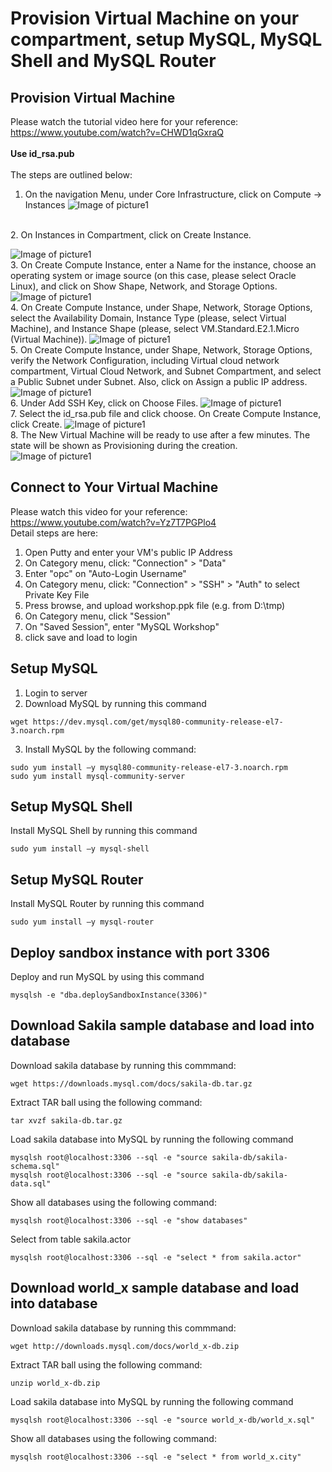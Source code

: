 # Provision Virtual Machine on your compartment, setup MySQL, MySQL Shell and MySQL Router
## Provision Virtual Machine 
Please watch the tutorial video here for your reference: https://www.youtube.com/watch?v=CHWD1qGxraQ </br></br>
**Use id_rsa.pub** </br></br>
The steps are outlined below: </br>

1.	On the navigation Menu, under Core Infrastructure, click on Compute -> Instances
![Image of picture1](https://github.com/tripplea-sg/Cloud_Administration_Workshop/blob/main/Lab-3/Screenshot%202020-11-13%20at%209.52.51%20PM.png)
</br>
2.	On Instances in <Compartment Name> Compartment, click on Create Instance.

![Image of picture1](https://github.com/tripplea-sg/Cloud_Administration_Workshop/blob/main/Lab-3/Screenshot%202020-11-13%20at%209.54.46%20PM.png)
</br>
3.	On Create Compute Instance, enter a Name for the instance, choose an operating system or image source (on this case, please select Oracle Linux), and click on Show Shape, Network, and Storage Options.
![Image of picture1](https://github.com/tripplea-sg/Cloud_Administration_Workshop/blob/main/Lab-3/Picture3.png)
</br>
4.	On Create Compute Instance, under Shape, Network, Storage Options, select the Availability Domain, Instance Type (please, select Virtual Machine), and Instance Shape (please, select VM.Standard.E2.1.Micro (Virtual Machine)). 
![Image of picture1](https://github.com/tripplea-sg/Cloud_Administration_Workshop/blob/main/Lab-3/Picture4.png)
</br>
5.	On Create Compute Instance, under Shape, Network, Storage Options, verify the Network Configuration, including Virtual cloud network compartment, Virtual Cloud Network, and Subnet Compartment, and select a Public Subnet under Subnet. Also, click on Assign a public IP address.  
![Image of picture1](https://github.com/tripplea-sg/Cloud_Administration_Workshop/blob/main/Lab-3/Picture5.png)
</br>
6. Under Add SSH Key, click on Choose Files.
![Image of picture1](https://github.com/tripplea-sg/Cloud_Administration_Workshop/blob/main/Lab-3/Screenshot%202020-11-13%20at%2010.36.56%20PM.png)
</br>
7. Select the id_rsa.pub file and click choose. 
On Create Compute Instance, click Create.
![Image of picture1](https://github.com/tripplea-sg/Cloud_Administration_Workshop/blob/main/Lab-3/Screenshot%202020-11-13%20at%2010.37.13%20PM.png)
</br>
8.	The New Virtual Machine will be ready to use after a few minutes. The state will be shown as Provisioning during the creation.  
![Image of picture1](https://github.com/tripplea-sg/Cloud_Administration_Workshop/blob/main/Lab-3/Screenshot%202020-11-13%20at%2010.42.56%20PM.png)
</br>

## Connect to Your Virtual Machine
Please watch this video for your reference: https://www.youtube.com/watch?v=Yz7T7PGPlo4
</br>
Detail steps are here:
1. Open Putty and enter your VM's public IP Address
2. On Category menu, click: "Connection" > "Data"
3. Enter "opc" on "Auto-Login Username"
4. On Category menu, click: "Connection" > "SSH" > "Auth" to select Private Key File
5. Press browse, and upload workshop.ppk file (e.g. from D:\tmp)
6. On Category menu, click "Session"
7. On "Saved Session", enter "MySQL Workshop"
8. click save and load to login

## Setup MySQL
1. Login to server </br>
2. Download MySQL by running this command
```
wget https://dev.mysql.com/get/mysql80-community-release-el7-3.noarch.rpm
```
3. Install MySQL by the following command:
```
sudo yum install –y mysql80-community-release-el7-3.noarch.rpm
sudo yum install mysql-community-server
```
## Setup MySQL Shell
Install MySQL Shell by running this command
```
sudo yum install –y mysql-shell
```
## Setup MySQL Router
Install MySQL Router by running this command
```
sudo yum install –y mysql-router
```
## Deploy sandbox instance with port 3306
Deploy and run MySQL by using this command
```
mysqlsh -e "dba.deploySandboxInstance(3306)"
```
## Download Sakila sample database and load into database 
Download sakila database by running this commmand:
```
wget https://downloads.mysql.com/docs/sakila-db.tar.gz
```
Extract TAR ball using the following command:
```
tar xvzf sakila-db.tar.gz
```
Load sakila database into MySQL by running the following command
```
mysqlsh root@localhost:3306 --sql -e "source sakila-db/sakila-schema.sql"
mysqlsh root@localhost:3306 --sql -e "source sakila-db/sakila-data.sql"
```
Show all databases using the following command:
```
mysqlsh root@localhost:3306 --sql -e "show databases"
```
Select from table sakila.actor
```
mysqlsh root@localhost:3306 --sql -e "select * from sakila.actor"
```
## Download world_x sample database and load into database 
Download sakila database by running this commmand:
```
wget http://downloads.mysql.com/docs/world_x-db.zip
```
Extract TAR ball using the following command:
```
unzip world_x-db.zip 
```
Load sakila database into MySQL by running the following command
```
mysqlsh root@localhost:3306 --sql -e "source world_x-db/world_x.sql"
```
Show all databases using the following command:
```
mysqlsh root@localhost:3306 --sql -e "select * from world_x.city"
```
